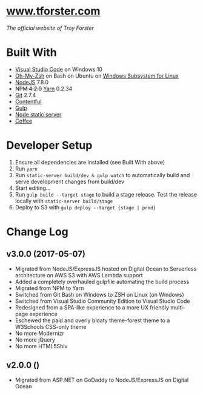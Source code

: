 # www.tforster.com

_The official website of Troy Forster_

# Built With

* [Visual Studio Code](https://code.visualstudio.com/) on Windows 10
* [Oh-My-Zsh](https://github.com/robbyrussell/oh-my-zsh) on Bash on Ubuntu on [Windows Subsystem for Linux](https://msdn.microsoft.com/en-us/commandline/wsl/install_guide)
* [NodeJS](https://nodejs.org/en/) 7.8.0
* ~~NPM 4.2.0~~ [Yarn](https://yarnpkg.com/lang/en/) 0.2.34
* [Git](https://git-scm.com/) 2.7.4
* [Contentful](http://contentful.com)
* [Gulp](http://gulpjs.com/)
* [Node static server](https://github.com/nbluis/static-server)
* [Coffee](https://en.wikipedia.org/wiki/Coffee)

# Developer Setup

1. Ensure all dependencies are installed (see Built With above)
1. Run `yarn`
1. Run `static-server build/dev & gulp watch` to automatically build and serve development changes from build/dev
1. Start editing...
1. Run `gulp build --target stage` to build a stage release. Test the release locally with `static-server build/stage`
1. Deploy to S3 with `gulp deploy --target {stage | prod}`

# Change Log

## v3.0.0 (2017-05-07)

* Migrated from NodeJS/ExpressJS hosted on Digital Ocean to Serverless architecture on AWS S3 with AWS Lambda support
* Added a completely overhauled gulpfile automating the build process
* Migrated from NPM to Yarn
* Switched from Git Bash on Windows to ZSH on Linux (on Windows)
* Switched from Visual Studio Community Edition to Visual Studio Code
* Redesigned from a SPA-like experience to a more UX friendly multi-page experience
* Eschewed the paid and overly bloaty theme-forest theme to a W3Schools CSS-only theme
* No more Modernizr
* No more jQuery
* No more HTML5Shiv

## v2.0.0 ()

* Migrated from ASP.NET on GoDaddy to NodeJS/ExpressJS on Digital Ocean
